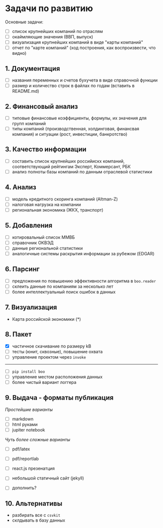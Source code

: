 # Задачи по развитию

Основные задачи:

- [ ] список крупнейших компаний по отраслям
- [ ] окаймляющие значения (ВВП, выпуск)
- [ ] визуализация крупнейших компаний в виде "карты компаний"
- [ ] отчет по "карте компаний" (ход построения, как воспроизвести, что видно)

## 1. Документация 

- [ ] названия переменных и счетов бухучета в виде справочной функции
- [ ] размер и количество строк в файлах по годам (вставить в README.md)

## 2. Финансовый анализ

- [ ] типовые финансовые коэффициенты, формулы, их значения для групп компаний
- [ ] типы компаний (производственная, холдинговая, финансвая компания)
  и ситуации (рост, инвестиции, банкротство)

## 3. Качество информации 

- [ ] составить список крупнейших российискх компаний, соответствующий рейтингам 
  Эксперт, Коммерсант, РБК
- [ ] анализ полноты базы компаний по данным отраслевой статистики 

## 4. Анализ

- [ ] модель кредитного скоринга компаний (Altman-Z)
- [ ] налоговая нагрузка на компании
- [ ] региональная экономика (ЖКХ, транспорт)

## 5. Добавления

- [ ] котировальный список ММВБ
- [ ] справочник ОКВЭД
- [ ] данные региональной статистики
- [ ] аналогичные системы раскрытия информации за рубежом (EDGAR)

## 6. Парсинг 

- [ ] предложения по повышению эффективности алгоритма в `boo.reader`
- [ ] склеить данные по компаниям за несколько лет
- [ ] более интеллектуальный поиск ошибок в данных

## 7. Визуализация

- Карта российской экономики (\*)

## 8. Пакет

- [x] частичное скачивание по размеру kB 
- [ ] тесты (юнит, сквозные), повышение охвата
- [ ] управление проектом через `invoke`

---

- [ ] `pip install boo`
- [ ] управление местом расположения данных
- [ ] более чиcтый вариант логгера

## 9. Выдача - форматы публикация

*Простейшие варианты*

- [ ] markdown  
- [ ] html руками
- [ ] jupiter notebook

*Чуть более сложные варианты*
- [ ] pdf/latex
- [ ] pdf/reportlab
- [ ] react.js презенатция
- [ ] небольшой статичный сайт (jekyll)
- [ ] дополнить?

  
## 10. Альтернативы

- разбирать все с `csvkit`
- склдывать в базу данных
